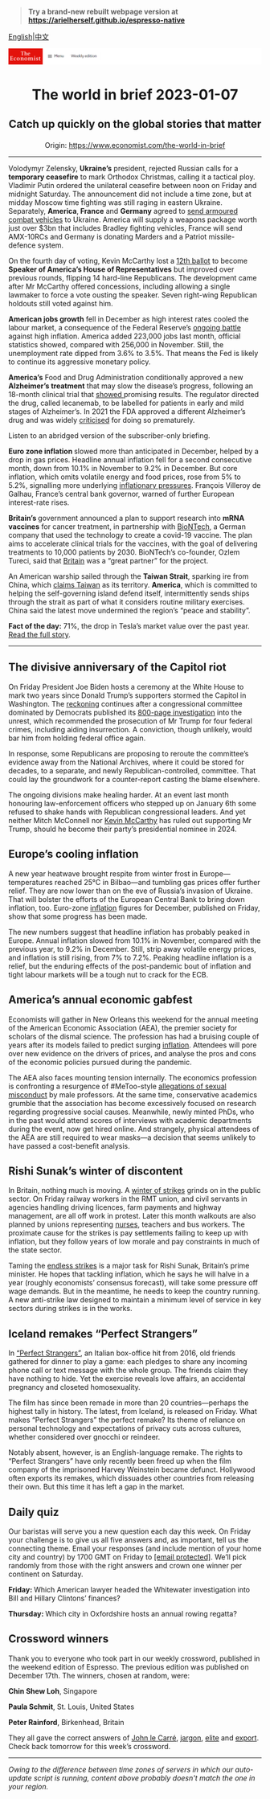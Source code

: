 > **Try a brand-new rebuilt webpage version at https://arielherself.github.io/espresso-native**

[English](https://github.com/arielherself/espresso/blob/main/README.md)|[中文](https://github-com.translate.goog/arielherself/espresso/blob/main/README.md?_x_tr_sl=en&_x_tr_tl=zh-CN&_x_tr_hl=zh-CN&_x_tr_pto=wapp)



![The Economist](menubar.png)

# <p align="center">The world in brief 2023-01-07</p>

## <p align="center">Catch up quickly on the global stories that matter</p>

<p align="center">Origin: <a href="https://www.economist.com/the-world-in-brief">https://www.economist.com/the-world-in-brief</a><hr>

Volodymyr Zelensky, <strong>Ukraine’s</strong> president, rejected Russian calls for a <strong>temporary ceasefire</strong> to mark Orthodox Christmas, calling it a tactical ploy. Vladimir Putin ordered the unilateral ceasefire between noon on Friday and midnight Saturday. The announcement did not include a time zone, but at midday Moscow time fighting was still raging in eastern Ukraine. Separately, <strong>America</strong>,<strong> France</strong> and <strong>Germany</strong> agreed to [send armoured combat vehicles](https://www.economist.com/europe/2023/01/06/the-west-sends-armoured-fighting-vehicles-to-ukraine) to Ukraine. America will supply a weapons package worth just over $3bn that includes Bradley fighting vehicles, France will send AMX-10RCs and Germany is donating Marders and a Patriot missile-defence system. 

On the fourth day of voting, Kevin McCarthy lost a [12th ballot](https://www.nytimes.com/live/2023/01/06/us/house-speaker-vote-mccarthy) to become <strong>Speaker of America’s House of Representatives</strong> but improved over previous rounds, flipping 14 hard-line Republicans. The development came after Mr McCarthy offered concessions, including allowing a single lawmaker to force a vote ousting the speaker. Seven right-wing Republican holdouts still voted against him.

<strong>American jobs growth</strong> fell in December as high interest rates cooled the labour market, a consequence of the Federal Reserve’s [ongoing battle](https://www.economist.com/finance-and-economics/2022/12/13/americas-inflation-fever-may-be-breaking-at-last) against high inflation. America added 223,000 jobs last month, official statistics showed, compared with 256,000 in November. Still, the unemployment rate dipped from 3.6% to 3.5%. That means the Fed is likely to continue its aggressive monetary policy. 

<strong>America’s</strong> Food and Drug Administration conditionally approved a new <strong>Alzheimer’s treatment</strong> that may slow the disease’s progress, following an 18-month clinical trial that [showed ](https://www.economist.com/science-and-technology/2022/11/30/a-drug-for-alzheimers-disease-that-seems-to-work)promising results. The regulator directed the drug, called lecanemab, to be labelled for patients in early and mild stages of Alzheimer’s. In 2021 the FDA approved a different Alzheimer’s drug and was widely [criticised](https://www.economist.com/leaders/2021/06/12/americas-approval-of-an-alzheimers-drug-is-premature) for doing so prematurely.

Listen to an abridged version of the subscriber-only briefing.

<strong>Euro zone inflation </strong>slowed more than anticipated in December, helped by a drop in gas prices. Headline annual inflation fell for a second consecutive month, down from 10.1% in November to 9.2% in December. But core inflation, which omits volatile energy and food prices, rose from 5% to 5.2%, signalling more underlying [inflationary pressures](https://www.economist.com/finance-and-economics/2022/11/03/even-recession-may-not-bring-down-europes-inflation). François Villeroy de Galhau, France’s central bank governor, warned of further European interest-rate rises.

<strong>Britain’s </strong>government announced a plan to support research into <strong>mRNA vaccines</strong> for cancer treatment, in partnership with [BioNTech](https://www.economist.com/podcasts/2023/01/04/biontechs-founder-on-the-future-of-mrna-technology), a German company that used the technology to create a covid-19 vaccine. The plan aims to accelerate clinical trials for the vaccines, with the goal of delivering treatments to 10,000 patients by 2030. BioNTech’s co-founder, Ozlem Tureci, said that [Britain](https://www.economist.com/britain/2022/12/26/what-if-things-in-britain-go-right-in-2023) was a “great partner” for the project.

An American warship sailed through the <strong>Taiwan Strait</strong>, sparking ire from China, which [claims Taiwan](https://www.economist.com/the-world-ahead/2022/11/18/will-taiwan-be-the-ukraine-of-asia) as its territory. <strong>America</strong>, which is committed to helping the self-governing island defend itself, intermittently sends ships through the strait as part of what it considers routine military exercises. China said the latest move undermined the region’s “peace and stability”. 

<strong>Fact of the day:</strong> 71%, the drop in Tesla’s market value over the past year. [Read the full story](https://www.economist.com/business/2023/01/04/investors-conclude-that-tesla-is-a-carmaker-not-a-tech-firm).

----------

## The divisive anniversary of the Capitol riot

On Friday President Joe Biden hosts a ceremony at the White House to mark two years since Donald Trump’s supporters stormed the Capitol in Washington. The [reckoning](https://www.economist.com/united-states/the-insurrection-one-year-on/21807018) continues after a congressional committee dominated by Democrats published its [800-page investigation](https://www.economist.com/united-states/2022/12/23/the-house-delivers-its-800-page-report-on-the-january-6th-riot) into the unrest, which recommended the prosecution of Mr Trump for four federal crimes, including aiding insurrection. A conviction, though unlikely, would bar him from holding federal office again.

In response, some Republicans are proposing to reroute the committee’s evidence away from the National Archives, where it could be stored for decades, to a separate, and newly Republican-controlled, committee. That could lay the groundwork for a counter-report casting the blame elsewhere.

The ongoing divisions make healing harder. At an event last month honouring law-enforcement officers who stepped up on January 6th some refused to shake hands with Republican congressional leaders. And yet neither Mitch McConnell nor [Kevin McCarthy](https://www.economist.com/leaders/2023/01/04/what-the-kevin-mccarthy-saga-means-for-americas-congress) has ruled out supporting Mr Trump, should he become their party’s presidential nominee in 2024.

## Europe’s cooling inflation

A new year heatwave brought respite from winter frost in Europe—temperatures reached 25°C in Bilbao—and tumbling gas prices offer further relief. They are now lower than on the eve of Russia’s invasion of Ukraine. That will bolster the efforts of the European Central Bank to bring down inflation, too. Euro-zone [inflation](https://www.economist.com/finance-and-economics/2022/12/21/2022-has-been-a-year-of-brutal-inflation) figures for December, published on Friday, show that some progress has been made.

The new numbers suggest that headline inflation has probably peaked in Europe. Annual inflation slowed from 10.1% in November, compared with the previous year, to 9.2% in December. Still, strip away volatile energy prices, and inflation is still rising, from 7% to 7.2%. Peaking headline inflation is a relief, but the enduring effects of the post-pandemic bout of inflation and tight labour markets will be a tough nut to crack for the ECB.

## America’s annual economic gabfest

Economists will gather in New Orleans this weekend for the annual meeting of the American Economic Association (AEA), the premier society for scholars of the dismal science. The profession has had a bruising couple of years after its models failed to predict surging [inflation](https://www.economist.com/finance-and-economics/2022/08/03/does-high-inflation-matter). Attendees will pore over new evidence on the drivers of prices, and analyse the pros and cons of the economic policies pursued during the pandemic.

The AEA also faces mounting tension internally. The economics profession is confronting a resurgence of #MeToo-style [allegations of sexual misconduct](https://www.economist.com/finance-and-economics/2022/12/08/tackling-sexual-harassment-could-bring-sizeable-economic-dividends) by male professors. At the same time, conservative academics grumble that the association has become excessively focused on research regarding progressive social causes. Meanwhile, newly minted PhDs, who in the past would attend scores of interviews with academic departments during the event, now get hired online. And strangely, physical attendees of the AEA are still required to wear masks—a decision that seems unlikely to have passed a cost-benefit analysis.

## Rishi Sunak’s winter of discontent

In Britain, nothing much is moving. A [winter of strikes](https://www.economist.com/britain/2022/11/03/britain-faces-a-wave-of-industrial-action-this-winter) grinds on in the public sector. On Friday railway workers in the RMT union, and civil servants in agencies handling driving licences, farm payments and highway management, are all off work in protest. Later this month walkouts are also planned by unions representing [nurses](https://www.economist.com/britain/2022/12/19/british-nurses-launch-unprecedented-strikes), teachers and bus workers. The proximate cause for the strikes is pay settlements failing to keep up with inflation, but they follow years of low morale and pay constraints in much of the state sector.

Taming the [endless strikes](https://www.economist.com/britain/2022/12/13/the-british-government-and-the-unions-dig-in-on-train-strikes) is a major task for Rishi Sunak, Britain’s prime minister. He hopes that tackling inflation, which he says he will halve in a year (roughly economists’ consensus forecast), will take some pressure off wage demands. But in the meantime, he needs to keep the country running. A new anti-strike law designed to maintain a minimum level of service in key sectors during strikes is in the works.

## Iceland remakes “Perfect Strangers”

In [“Perfect Strangers”](https://www.economist.com/culture/2023/01/03/perfect-strangers-has-been-remade-more-than-20-times-since-2016), an Italian box-office hit from 2016, old friends gathered for dinner to play a game: each pledges to share any incoming phone call or text message with the whole group. The friends claim they have nothing to hide. Yet the exercise reveals love affairs, an accidental pregnancy and closeted homosexuality.

The film has since been remade in more than 20 countries—perhaps the highest tally in history. The latest, from Iceland, is released on Friday. What makes “Perfect Strangers” the perfect remake? Its theme of reliance on personal technology and expectations of privacy cuts across cultures, whether considered over gnocchi or reindeer.

Notably absent, however, is an English-language remake. The rights to “Perfect Strangers” have only recently been freed up when the film company of the imprisoned Harvey Weinstein became defunct. Hollywood often exports its remakes, which dissuades other countries from releasing their own. But this time it has left a gap in the market.

## Daily quiz

Our baristas will serve you a new question each day this week. On Friday your challenge is to give us all five answers and, as important, tell us the connecting theme. Email your responses (and include mention of your home city and country) by 1700 GMT on Friday to [<span class="__cf_email__" data-cfemail="e5b4908c9fa09695978096968aa580868a8b8a888c9691cb868a88">[email&#160;protected]</span>](https://mail.google.com/mail/?view=cm&amp;fs=1&amp;tf=1&amp;to=QuizEspresso@economist.com). We’ll pick randomly from those with the right answers and crown one winner per continent on Saturday.

<strong>Friday: </strong>Which American lawyer headed the Whitewater investigation into Bill and Hillary Clintons’ finances?

<strong>Thursday: </strong>Which city in Oxfordshire hosts an annual rowing regatta?

## Crossword winners

Thank you to everyone who took part in our weekly crossword, published in the weekend edition of Espresso. The previous edition was published on December 17th. The winners, chosen at random, were: 

<strong>Chin Shew Loh</strong>, Singapore 

<strong>Paula Schmit</strong>, St. Louis, United States

<strong>Peter Rainford</strong>, Birkenhead, Britain

They all gave the correct answers of [John le Carré](https://www.economist.com/leaders/2022/12/15/how-to-save-south-africa), [jargon](https://www.economist.com/culture/2022/12/14/and-the-word-of-2022-is), [elite](https://www.economist.com/britain/2022/12/12/the-strange-case-of-britains-demise) and [export](https://www.economist.com/europe/2022/12/14/despite-power-cuts-and-blockades-ukraines-economy-is-coping). Check back tomorrow for this week’s crossword.

----------

*Owing to the difference between time zones of servers in which our auto-update script is running, content above probably doesn't match the one in your region.*
